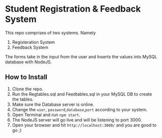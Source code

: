 # Student Registration & Feedback System
This repo comprises of two systems. Namely 

1. Registeration System
2. Feedback System 

The forms take in the input from the user and Inserts the values into MySQL database with NodeJS.


## How to Install 
1. Clone the repo.
2. Run the Regtables.sql and Feedtables.sql in your MySQL DB to create the tables.
3. Make sure the Database server is online.
4. Change the ```user```, ```password```,```database```,```port``` according to your system.
5. Open Terminal and run ``` npm start ```.
6. The NodeJS server will go live and will be listening to port 3000.
7. Open your browser and hit ``` http://localhost:3000/ ``` and you are good to go ;)


